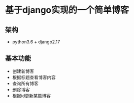 # 基于django实现的一个简单博客

## 架构
* python3.6 + django2.17

## 基本功能
* 创建新博客
* 根据标题查看博客内容
* 查询所有博客
* 删除博客
* 根据id更新某篇博客

